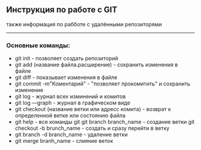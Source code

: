 ## Инструкция по работе с GIT
 также информация по рабботе с удалёнными репозиторями
***

 ### Основные команды:

 * git init - позволяет создать репозиторий
 * git add (название файла.расширение) - сохранить изменения в файле
 * git diff - показывает изменения в файле
 * git commit -m"Коментарий" - "позволяет прокомитить" и сохранить изменение
 * git log - журнал всех изминений и комитов
 * git log —graph - журнал в графическом виде
 * git checkout (название ветки или адресс комита) - возврат к определенной ветке или состоянию файла
 * git help - все команды git
 git branch branch_name - создание ветки
 git checkout -b brunch_name - создать и сразу перейти в ветку
 * git branch -d branch_name - удаление ветки
 * git merge branh_name - слияние веток

 

